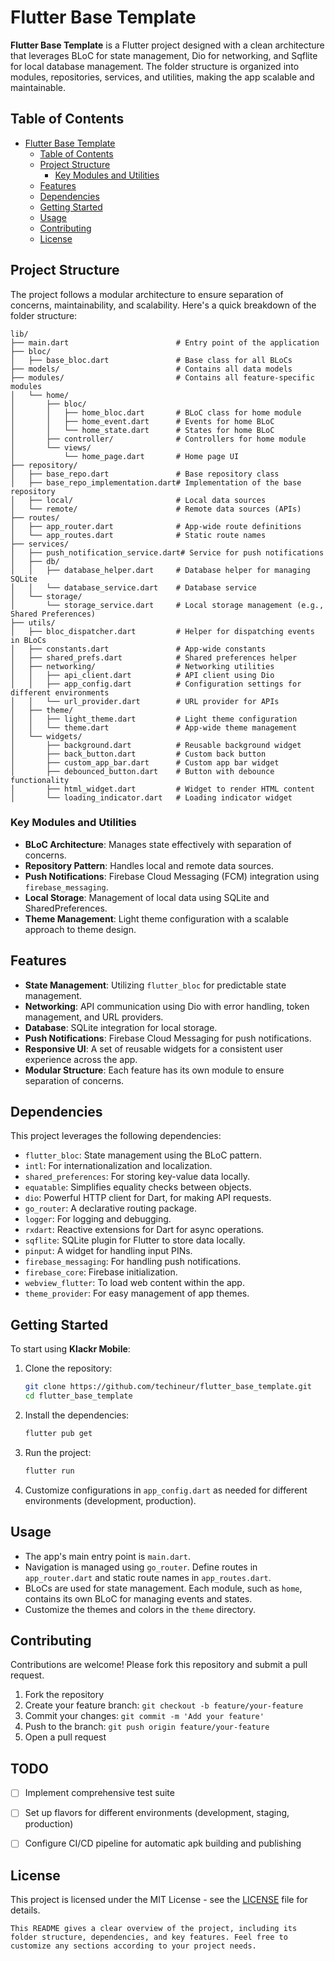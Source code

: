 # Flutter Base Template

**Flutter Base Template** is a Flutter project designed with a clean architecture that leverages BLoC for state management, Dio for networking, and Sqflite for local database management. The folder structure is organized into modules, repositories, services, and utilities, making the app scalable and maintainable.

## Table of Contents

- [Flutter Base Template](#flutter-base-template)
  - [Table of Contents](#table-of-contents)
  - [Project Structure](#project-structure)
    - [Key Modules and Utilities](#key-modules-and-utilities)
  - [Features](#features)
  - [Dependencies](#dependencies)
  - [Getting Started](#getting-started)
  - [Usage](#usage)
  - [Contributing](#contributing)
  - [License](#license)

## Project Structure

The project follows a modular architecture to ensure separation of concerns, maintainability, and scalability. Here's a quick breakdown of the folder structure:

```plaintext
lib/
├── main.dart                        # Entry point of the application
├── bloc/
│   ├── base_bloc.dart               # Base class for all BLoCs
├── models/                          # Contains all data models
├── modules/                         # Contains all feature-specific modules
│   └── home/
│       ├── bloc/
│       │   ├── home_bloc.dart       # BLoC class for home module
│       │   ├── home_event.dart      # Events for home BLoC
│       │   └── home_state.dart      # States for home BLoC
│       ├── controller/              # Controllers for home module
│       └── views/
│           └── home_page.dart       # Home page UI
├── repository/
│   ├── base_repo.dart               # Base repository class
│   ├── base_repo_implementation.dart# Implementation of the base repository
│   ├── local/                       # Local data sources
│   └── remote/                      # Remote data sources (APIs)
├── routes/
│   ├── app_router.dart              # App-wide route definitions
│   └── app_routes.dart              # Static route names
├── services/
│   ├── push_notification_service.dart# Service for push notifications
│   ├── db/
│   │   ├── database_helper.dart     # Database helper for managing SQLite
│   │   └── database_service.dart    # Database service
│   └── storage/
│       └── storage_service.dart     # Local storage management (e.g., Shared Preferences)
├── utils/
│   ├── bloc_dispatcher.dart         # Helper for dispatching events in BLoCs
│   ├── constants.dart               # App-wide constants
│   ├── shared_prefs.dart            # Shared preferences helper
│   ├── networking/                  # Networking utilities
│   │   ├── api_client.dart          # API client using Dio
│   │   ├── app_config.dart          # Configuration settings for different environments
│   │   └── url_provider.dart        # URL provider for APIs
│   ├── theme/
│   │   ├── light_theme.dart         # Light theme configuration
│   │   └── theme.dart               # App-wide theme management
│   └── widgets/
│       ├── background.dart          # Reusable background widget
│       ├── back_button.dart         # Custom back button
│       ├── custom_app_bar.dart      # Custom app bar widget
│       ├── debounced_button.dart    # Button with debounce functionality
│       ├── html_widget.dart         # Widget to render HTML content
│       └── loading_indicator.dart   # Loading indicator widget
```

### Key Modules and Utilities

- **BLoC Architecture**: Manages state effectively with separation of concerns.
- **Repository Pattern**: Handles local and remote data sources.
- **Push Notifications**: Firebase Cloud Messaging (FCM) integration using `firebase_messaging`.
- **Local Storage**: Management of local data using SQLite and SharedPreferences.
- **Theme Management**: Light theme configuration with a scalable approach to theme design.

## Features

- **State Management**: Utilizing `flutter_bloc` for predictable state management.
- **Networking**: API communication using Dio with error handling, token management, and URL providers.
- **Database**: SQLite integration for local storage.
- **Push Notifications**: Firebase Cloud Messaging for push notifications.
- **Responsive UI**: A set of reusable widgets for a consistent user experience across the app.
- **Modular Structure**: Each feature has its own module to ensure separation of concerns.

## Dependencies

This project leverages the following dependencies:

- `flutter_bloc`: State management using the BLoC pattern.
- `intl`: For internationalization and localization.
- `shared_preferences`: For storing key-value data locally.
- `equatable`: Simplifies equality checks between objects.
- `dio`: Powerful HTTP client for Dart, for making API requests.
- `go_router`: A declarative routing package.
- `logger`: For logging and debugging.
- `rxdart`: Reactive extensions for Dart for async operations.
- `sqflite`: SQLite plugin for Flutter to store data locally.
- `pinput`: A widget for handling input PINs.
- `firebase_messaging`: For handling push notifications.
- `firebase_core`: Firebase initialization.
- `webview_flutter`: To load web content within the app.
- `theme_provider`: For easy management of app themes.

## Getting Started

To start using **Klackr Mobile**:

1. Clone the repository:

   ```bash
   git clone https://github.com/techineur/flutter_base_template.git
   cd flutter_base_template
   ```

2. Install the dependencies:

   ```bash
   flutter pub get
   ```

3. Run the project:

   ```bash
   flutter run
   ```

4. Customize configurations in `app_config.dart` as needed for different environments (development, production).

## Usage

- The app's main entry point is `main.dart`.
- Navigation is managed using `go_router`. Define routes in `app_router.dart` and static route names in `app_routes.dart`.
- BLoCs are used for state management. Each module, such as `home`, contains its own BLoC for managing events and states.
- Customize the themes and colors in the `theme` directory.

## Contributing

Contributions are welcome! Please fork this repository and submit a pull request.

1. Fork the repository
2. Create your feature branch: `git checkout -b feature/your-feature`
3. Commit your changes: `git commit -m 'Add your feature'`
4. Push to the branch: `git push origin feature/your-feature`
5. Open a pull request

## TODO

- [ ] Implement comprehensive test suite
- [ ] Set up flavors for different environments (development, staging, production)
- [ ] Configure CI/CD pipeline for automatic apk building and publishing


## License

This project is licensed under the MIT License - see the [LICENSE](LICENSE) file for details.

 ```
This README gives a clear overview of the project, including its folder structure, dependencies, and key features. Feel free to customize any sections according to your project needs.
